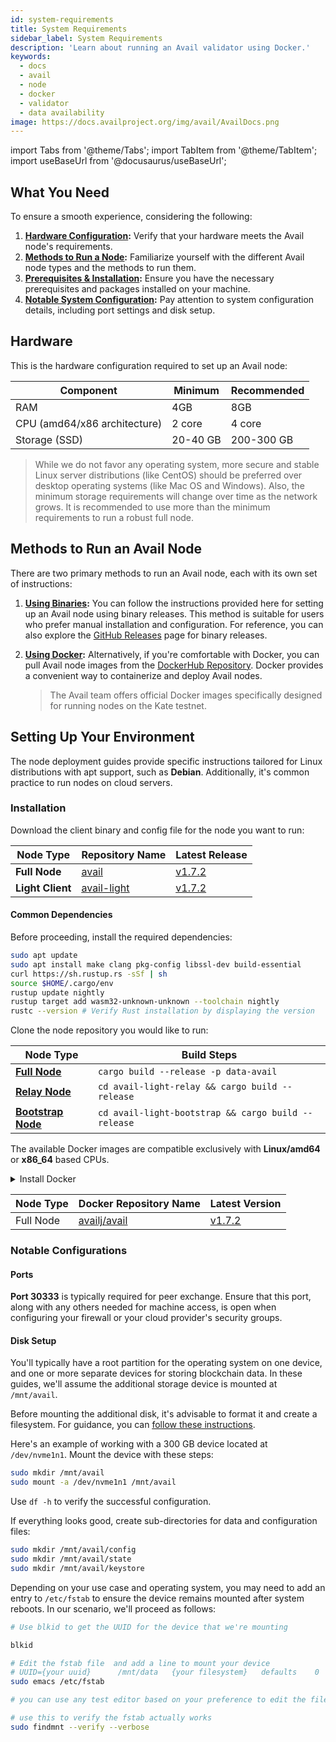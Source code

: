 ```yaml
---
id: system-requirements
title: System Requirements
sidebar_label: System Requirements
description: 'Learn about running an Avail validator using Docker.'
keywords:
  - docs
  - avail
  - node
  - docker
  - validator
  - data availability
image: https://docs.availproject.org/img/avail/AvailDocs.png
---
```


import Tabs from '@theme/Tabs';
import TabItem from '@theme/TabItem';
import useBaseUrl from '@docusaurus/useBaseUrl';

## What You Need

To ensure a smooth experience, considering the following:

1. **[<ins>Hardware Configuration</ins>](#hardware):** Verify that your hardware meets the Avail node's requirements.
2. **[<ins>Methods to Run a Node</ins>](#methods-to-run-an-avail-node):** Familiarize yourself with the different Avail node types and the methods to run them.
3. **[<ins>Prerequisites & Installation</ins>](#installation):** Ensure you have the necessary prerequisites and packages installed on your machine.
4. **[<ins>Notable System Configuration</ins>](#notable-configurations):** Pay attention to system configuration details, including port settings and disk setup.

## Hardware

This is the hardware configuration required to set up an Avail node:

| Component                    | Minimum  | Recommended |
| ---------------------------- | -------- | ----------- |
| RAM                          | 4GB      | 8GB         |
| CPU (amd64/x86 architecture) | 2 core   | 4 core      |
| Storage (SSD)                | 20-40 GB | 200-300 GB  |

> While we do not favor any operating system, more secure and stable Linux server distributions (like CentOS) should be preferred over desktop operating systems (like Mac OS and Windows). Also, the minimum storage requirements will change over time as the network grows.
> It is recommended to use more than the minimum requirements to run a robust full node.

## Methods to Run an Avail Node

There are two primary methods to run an Avail node, each with its own set of instructions:

1. **[<ins>Using Binaries</ins>](/docs/operate/validator/0010-validator-node-binaries.md):** You can follow the instructions provided here for setting up an Avail node using binary releases. This method is suitable for users who prefer manual installation and configuration. For reference, you can also explore the [GitHub Releases](https://github.com/availproject/avail/releases) page for binary releases.

2. **[<ins>Using Docker</ins>](/docs/operate/validator/0020-validator-node-docker.md):** Alternatively, if you're comfortable with Docker, you can pull Avail node images from the [DockerHub Repository](https://hub.docker.com/r/availj/avail/tags). Docker provides a convenient way to containerize and deploy Avail nodes.
   > The Avail team offers official Docker images specifically designed for running nodes on the Kate testnet.

## Setting Up Your Environment

The node deployment guides provide specific instructions tailored for Linux distributions with apt support, such as **Debian**.
Additionally, it's common practice to run nodes on cloud servers.

### Installation

<Tabs groupId="pre-built-release" defaultValue="pre-built-release">
<TabItem value="pre-built-release" label="Pre-Built Release">

Download the client binary and config file for the node you want to run:

| Node Type        | Repository Name                                                       | Latest Release                                                                       |
| ---------------- | --------------------------------------------------------------------- | ------------------------------------------------------------------------------------ |
| **Full Node**    | [<ins>avail</ins>](https://github.com/availproject/avail)             | [<ins>v1.7.2</ins>](https://github.com/availproject/avail/releases/tag/v1.7.2)       |
| **Light Client** | [<ins>avail-light</ins>](https://github.com/availproject/avail-light) | [<ins>v1.7.2</ins>](https://github.com/availproject/avail-light/releases/tag/v1.7.2) |

</TabItem>
<TabItem value="source" label="Build from Source">

#### Common Dependencies

Before proceeding, install the required dependencies:

```bash
sudo apt update
sudo apt install make clang pkg-config libssl-dev build-essential
curl https://sh.rustup.rs -sSf | sh
source $HOME/.cargo/env
rustup update nightly
rustup target add wasm32-unknown-unknown --toolchain nightly
rustc --version # Verify Rust installation by displaying the version
```

Clone the node repository you would like to run:

| Node Type                                                                              | Build Steps                                         |
| -------------------------------------------------------------------------------------- | --------------------------------------------------- |
| [<ins>**Full Node**</ins>](https://github.com/availproject/avail)                      | `cargo build --release -p data-avail`               |
| [<ins>**Relay Node**</ins>](https://github.com/availproject/avail-light-relay)         | `cd avail-light-relay && cargo build --release`     |
| [<ins>**Bootstrap Node**</ins>](https://github.com/availproject/avail-light-bootstrap) | `cd avail-light-bootstrap && cargo build --release` |

</TabItem>
<TabItem value="docker" label="Docker">

The available Docker images are compatible exclusively with **Linux/amd64** or **x86_64** based CPUs.

<details>
<summary>Install Docker</summary>

If Docker is not already installed on your system, please follow the installation instructions provided [here](https://docs.docker.com/engine/install/). In this guide, we will use the **Ubuntu-specific** installation instructions, but it's advisable to refer to the official guidelines for the most up-to-date information.

To install Docker, execute the following commands:

```bash
sudo apt-get update
sudo apt-get install ca-certificates curl gnupg lsb-release
sudo mkdir -p /etc/apt/keyrings
curl -fsSL https://download.docker.com/linux/ubuntu/gpg | sudo gpg --dearmor -o /etc/apt/keyrings/docker.gpg
echo \
  "deb [arch=$(dpkg --print-architecture) signed-by=/etc/apt/keyrings/docker.gpg] https://download.docker.com/linux/ubuntu \
  $(lsb_release -cs) stable" | sudo tee /etc/apt/sources.list.d/docker.list > /dev/null
sudo apt-get update
sudo apt-get install docker-ce docker-ce-cli containerd.io docker-compose-plugin
```

At this point, you should have Docker installed. To ensure a more convenient user experience and avoid running Docker as the root user (which can be inconvenient), follow the post-installation steps [here](https://docs.docker.com/engine/install/linux-postinstall/). These steps enable you to interact with Docker without requiring root privileges:

```bash
sudo groupadd docker
sudo usermod -aG docker $USER
```

</details>

| Node Type | Docker Repository Name                                                | Latest Version                                                                                                                                                        |
| --------- | --------------------------------------------------------------------- | --------------------------------------------------------------------------------------------------------------------------------------------------------------------- |
| Full Node | [<ins>availj/avail</ins>](https://hub.docker.com/r/availj/avail/tags) | [<ins>v1.7.2</ins>](https://hub.docker.com/layers/availj/avail/v1.7.2/images/sha256-caa7ec656a26f24185f993cfb806066c16ad65ccbe0c8aea472bd099a976bd7e?context=explore) |

</TabItem>
</Tabs>

### Notable Configurations

#### Ports

**Port 30333** is typically required for peer exchange. Ensure that this port, along with any others needed for machine access, is open when configuring your firewall or your cloud provider's security groups.

#### Disk Setup

You'll typically have a root partition for the operating system on one device, and one or more separate devices for storing blockchain data. In these guides, we'll assume the additional storage device is mounted at `/mnt/avail`.

Before mounting the additional disk, it's advisable to format it and create a filesystem. For guidance, you can [<ins>follow these instructions</ins>](https://docs.aws.amazon.com/AWSEC2/latest/UserGuide/ebs-using-volumes.html).

Here's an example of working with a 300 GB device located at `/dev/nvme1n1`. Mount the device with these steps:

```bash
sudo mkdir /mnt/avail
sudo mount -a /dev/nvme1n1 /mnt/avail
```

Use `df -h` to verify the successful configuration.

If everything looks good, create sub-directories for data and configuration files:

```bash
sudo mkdir /mnt/avail/config
sudo mkdir /mnt/avail/state
sudo mkdir /mnt/avail/keystore
```

Depending on your use case and operating system, you may need to add an entry to `/etc/fstab` to ensure the device remains mounted after system reboots.
In our scenario, we'll proceed as follows:

```bash
# Use blkid to get the UUID for the device that we're mounting

blkid

# Edit the fstab file  and add a line to mount your device
# UUID={your uuid}      /mnt/data   {your filesystem}   defaults    0   1
sudo emacs /etc/fstab

# you can use any test editor based on your preference to edit the file here we have used emacs.

# use this to verify the fstab actually works
sudo findmnt --verify --verbose
```

<!--
### Alternate Networks & Releases Information

The instructions provided here are specifically for the **Kate testnet**. If you need to connect to a different network, you may have to download an alternate node version from the [<ins>node releases page</ins>](https://github.com/availproject/avail/releases) and obtain the corresponding chain specification file.

## How Many Tokens Do I Need to Become an Active Validator?

To become an active validator, you'll need a certain number of tokens for staking. Please refer to the [Faucet guide](/docs/about/faucet.md) on obtaining test AVL tokens.

If you have any questions or need further assistance, don't hesitate to get in touch with the Avail team for guidance and support.
-->
